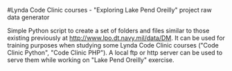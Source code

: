 #Lynda Code Clinic courses - "Exploring Lake Pend Oreilly" project raw data generator

Simple Python script to create a set of folders and files similar to those existing previously at http://www.lpo.dt.navy.mil/data/DM.
It can be used for training purposes when studying some Lynda Code Clinic courses ("Code Clinic Python", "Code Clinic PHP").
A local ftp or http server can be used to serve them while working on "Lake Pend Oreilly" exercise. 
